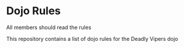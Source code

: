 Dojo Rules
==========

All members should read the rules

This repository contains a list of dojo rules for the Deadly Vipers dojo


